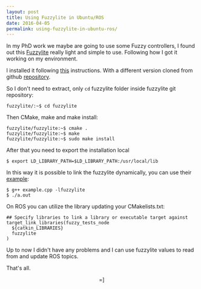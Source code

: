 ```yaml
---
layout: post
title: Using Fuzzylite in Ubuntu/ROS
date: 2016-04-05
permalink: using-fuzzylite-in-ubuntu-ros/
---
```


In my PhD work we maybe are going to use some Fuzzy controllers, I found out this [Fuzzylite](http://www.fuzzylite.com/) really light and simple to use. Following how I got it working on my environment.

I installed it following [this](http://praghuvamsi.blogspot.ca/2014/02/fuzzylite-installation-on-ubuntu.html) instructions. With a different version cloned from github [repository](https://github.com/fuzzylite/fuzzylite.git).

So I don't need to extract, only `cd` fuzzylite folder inside fuzzylite git repository:

    fuzzylite/:~$ cd fuzzylite

Then CMake, make and make install:

    fuzzylite/fuzzylite:~$ cmake .
    fuzzylite/fuzzylite:~$ make
    fuzzylite/fuzzylite:~$ sudo make install

After that you need to export the installation local

    $ export LD_LIBRARY_PATH=$LD_LIBRARY_PATH:/usr/local/lib

In this way it is possible to link the fuzzylite dynamically, you can use their [example](/misc/example.cpp):

    $ g++ example.cpp -lfuzzylite
    $ ./a.out

On ROS you can utilize the library updating your CMakelists.txt:

    ## Specify libraries to link a library or executable target against
    target_link_libraries(fuzzy_tests_node
      ${catkin_LIBRARIES}
      fuzzylite
    )

Up to now I didn't have any problems and I can use fuzzylite values to read from and update ROS topics.

That's all.

<center> =] </center>
